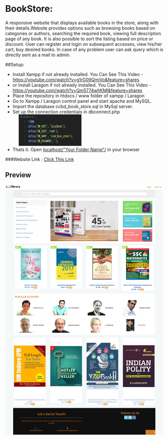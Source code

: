 # BookStore:

A responsive website that displays available books in the store, along with their details.Website provides options such as browsing books based on categories or authors, searching the required book, viewing full description page of any book. It is also possible to sort the listing based on price or discount. User can register and login on subsequent accesses, view his/her cart, buy desired books. In case of any problem user can ask query which is directly sent as a mail to admin.

##Setup:

- Install Xampp if not already installed. You Can See This Video - https://youtube.com/watch?v=g1rG09QmiVo&feature=shares
- or Install Laragon if not already installed. You Can See This Video - https://youtube.com/watch?v=Qm5774whKMI&feature=shares
- Place the repository in htdocs / www folder of xampp / Laragon
- Go to Xampp / Laragon control panel and start apache and MySQL.
- Import the database ccbd_book_store.sql in MySql server.
- Set up the connection credentials in dbconnect.php </br> &nbsp;&nbsp;&nbsp;&nbsp;&nbsp;<kbd><img src="screenshot/connection.png" width="200" height="100"/></kbd>
- Thats it. Open <a href="http://localhost/">localhost/"Your Folder Name"/</a> in your browser

###Website Link : <a href="https://developerrony.com">Click This Link</a>

## Preview

<kbd><img src="screenshot/index.png"/></kbd>
